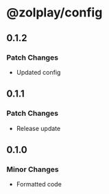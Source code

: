 # @zolplay/config

## 0.1.2

### Patch Changes

- Updated config

## 0.1.1

### Patch Changes

- Release update

## 0.1.0

### Minor Changes

- Formatted code
